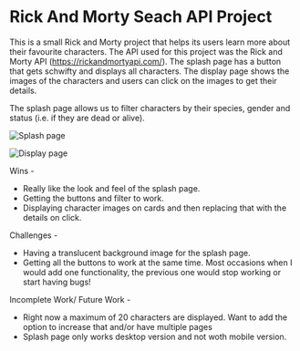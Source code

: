 # Rick And Morty Seach API Project

This is a small Rick and Morty project that helps its users learn more about their favourite characters. The API used for this project was the Rick and Morty API (https://rickandmortyapi.com/). The splash page has a button that gets schwifty and displays all characters. The display page shows the images of the characters and users can click on the images to get their details. 

The splash page allows us to filter characters by their species, gender and status (i.e. if they are dead or alive).

![Splash page](./readme-images/splash_page_ss.png)

![Display page](./readme-images/display_page_ss.png)

Wins - 
- Really like the look and feel of the splash page. 
- Getting the buttons and filter to work.
- Displaying character images on cards and then replacing that with the details on click.

Challenges - 
- Having a translucent background image for the splash page. 
- Getting all the buttons to work at the same time. Most occasions when I would add one functionality, the previous one would stop working or start having bugs!

Incomplete Work/ Future Work -
- Right now a maximum of 20 characters are displayed. Want to add the option to increase that and/or have multiple pages
- Splash page only works desktop version and not woth mobile version. 
